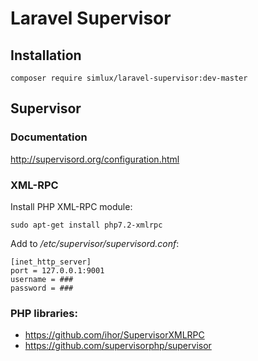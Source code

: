 # Laravel Supervisor

## Installation
```
composer require simlux/laravel-supervisor:dev-master
```

## Supervisor

### Documentation
http://supervisord.org/configuration.html

### XML-RPC
Install PHP XML-RPC module: 
```
sudo apt-get install php7.2-xmlrpc
```

Add to */etc/supervisor/supervisord.conf*:
```
[inet_http_server]
port = 127.0.0.1:9001
username = ###
password = ###
```

### PHP libraries:
- https://github.com/ihor/SupervisorXMLRPC
- https://github.com/supervisorphp/supervisor